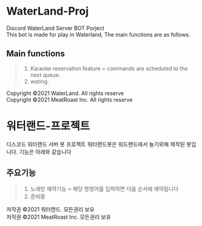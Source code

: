 # WaterLand-Proj
Discord WaterLand Server BOT Porject   
This bot is made for play in Waterland, The main functions are as follows.  
## Main functions
>1. Karaoke reservation feature = commands are scheduled to the next queue.   
>2. wating.   

Copyright ©2021 WaterLand. All rights reserve   
Copyright ©2021 MeatRoast Inc. All rights reserve   

# 워터랜드-프로젝트   
디스코드 워터랜드 서버 봇 프로젝트
워터랜드봇은 워드랜드에서 놀기위해 제작된 봇입니다. 기능은 아래와 같습니다

## 주요기능
>1. 노래방 예약기능 = 해당 명령어를 입력하면 다음 순서에 예약됩니다   
>2. 준비중   

저작권 ©2021 워터랜드. 모든권리 보유   
저작권 ©2021 MeatRoast Inc. 모든권리 보유   
